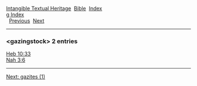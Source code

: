 [Intangible Textual Heritage](../../index)  [Bible](../index) 
[Index](index)   
[g Index](_g_)  
  [Previous](c04666)  [Next](c04668) 

------------------------------------------------------------------------

### &lt;gazingstock&gt; 2 entries

[Heb 10:33](../kjv/heb010.htm#033)  
[Nah 3:6](../kjv/nah003.htm#006)  

------------------------------------------------------------------------

[Next: gazites (1)](c04668)
